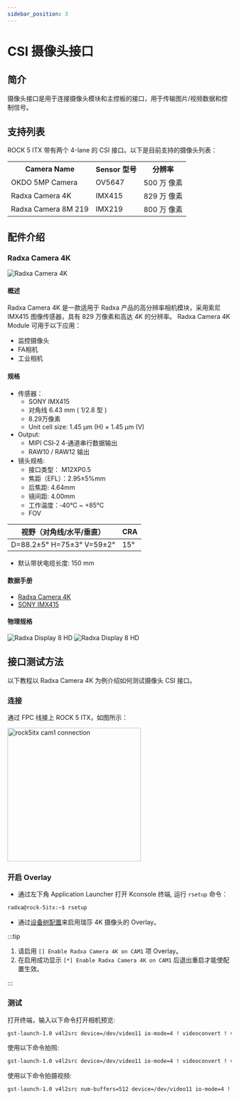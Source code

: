```yaml
---
sidebar_position: 3
---
```


# CSI 摄像头接口

## 简介

摄像头接口是用于连接摄像头模块和主控板的接口，用于传输图片/视频数据和控制信号。

## 支持列表

ROCK 5 ITX 带有两个 4-lane 的 CSI 接口。以下是目前支持的摄像头列表：

<table>
  <tr>
    <th>Camera Name</th>
    <th>Sensor 型号</th>
    <th>分辨率</th>
  </tr>
  <tr>
    <td>OKDO 5MP Camera</td>
    <td>OV5647</td>
    <td>500 万 像素</td>
  </tr>
  <tr>
    <td>Radxa Camera 4K</td>
    <td>IMX415</td>
    <td>829 万 像素</td>
  </tr>
  <tr>
    <td>Radxa Camera 8M 219</td>
    <td>IMX219</td>
    <td>800 万 像素</td>
  </tr>
</table>

## 配件介绍

### Radxa Camera 4K

![Radxa Camera 4K](/img/accessories/camera-4k.webp)

#### 概述

Radxa Camera 4K 是一款适用于 Radxa 产品的高分辨率相机模块，采用索尼 IMX415 图像传感器，具有 829 万像素和高达 4K 的分辨率。 Radxa Camera 4K Module 可用于以下应用：

- 监控摄像头
- FA相机
- 工业相机

#### 规格

- 传感器：
  - SONY IMX415
  - 对角线 6.43 mm ( 1/2.8 型 )
  - 8.29万像素
  - Unit cell size: 1.45 µm (H) × 1.45 µm (V)
- Output:
  - MIPI CSI‑2 4‑通道串行数据输出
  - RAW10 / RAW12 输出
- 镜头规格:
  - 接口类型： M12XP0.5
  - 焦距（EFL）：2.95±5%mm
  - 后焦距: 4.64mm
  - 镜间距: 4.00mm
  - 工作温度：‑40°C ~ +85°C
  - FOV

| 视野（对角线/水平/垂直）  | CRA |
| ------------------------- | --- |
| D=88.2±5° H=75±3° V=59±2° | 15° |

- 默认带状电缆长度: 150 mm

#### 数据手册

- [Radxa Camera 4K](https://dl.radxa.com/accessories/camera-4k/radxa_camera_4k_product_brief_Revision_1.0.pdf)
- [SONY IMX415](https://dl.radxa.com/accessories/camera-4k/IMX415-AAQR-C_Datasheet_E19504.pdf)

#### 物理规格

![Radxa Display 8 HD](/img/accessories/camera-4k-spec-1.webp)
![Radxa Display 8 HD](/img/accessories/camera-4k-spec-2.webp)

## 接口测试方法

以下教程以 Radxa Camera 4K 为例介绍如何测试摄像头 CSI 接口。

### 连接

通过 FPC 线接上 ROCK 5 ITX，如图所示：

<img src="/img/rock5itx/rock5itx-cam1.webp" alt="rock5itx cam1 connection" width="300" />

### 开启 Overlay

- 通过左下角 Application Launcher 打开 Kconsole 终端, 运行 `rsetup` 命令：

```bash
radxa@rock-5itx:~$ rsetup
```

- 通过[设备树配置](../os-config/rsetup#overlays)来启用瑞莎 4K 摄像头的 Overlay。

:::tip

1. 请启用 `[] Enable Radxa Camera 4K on CAM1` 项 Overlay。
2. 在启用成功显示 `[*] Enable Radxa Camera 4K on CAM1` 后退出重启才能使配置生效。

:::

### 测试

打开终端，输入以下命令打开相机预览:

```bash
gst-launch-1.0 v4l2src device=/dev/video11 io-mode=4 ! videoconvert ! video/x-raw,format=NV12,width=1920,height=1080 ! xvimagesink;
```

使用以下命令拍照:

```bash
gst-launch-1.0 v4l2src device=/dev/video11 io-mode=4 ! videoconvert ! video/x-raw,format=NV12,width=1920,height=1080 ! jpegenc ! multifilesink location=file.name.jpg;
```

使用以下命令拍摄视频:

```bash
gst-launch-1.0 v4l2src num-buffers=512 device=/dev/video11 io-mode=4 ! videoconvert ! video/x-raw, format=NV12, width=1920, height=1080, framerate=30/1 ! tee name=t ! queue ! mpph264enc ! queue ! h264parse ! mpegtsmux ! filesink location=/home/radxa/file.name.mp4
```
